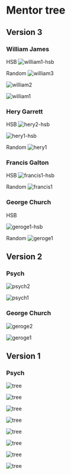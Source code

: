 # Mentor tree

## Version 3

### William James

HSB
![william1-hsb](./images/version3/william1-hsb.png)

Random
![william3](./images/version3/william3.png)

![william2](./images/version3/william2.png)

![william1](./images/version3/william1.png)

### Hery Garrett

HSB
![hery2-hsb](./images/version3/hery2-hsb.png)

![hery1-hsb](./images/version3/hery1-hsb.png)

Random
![hery1](./images/version3/hery1.png)

### Francis Galton

HSB
![francis1-hsb](./images/version3/francis1-hsb.png)

Random
![francis1](./images/version3/francis1.png)

### George Church

HSB

![geroge1-hsb](./images/version3/geroge1-hsb.png)

Random
![geroge1](./images/version3/geroge1.png)

## Version 2

### Psych
![psych2](./images/version2/psych2.png)

![psych1](./images/version2/psych1.png)

### George Church

![geroge2](./images/version2/geroge2.png)

![geroge1](./images/version2/geroge1.png)

## Version 1

### Psych
![tree](./images/version1/tree-1.png)

![tree](./images/version1/tree-2.png)

![tree](./images/version1/tree-3.png)

![tree](./images/version1/tree-4.png)

![tree](./images/version1/tree-5.png)

![tree](./images/version1/tree-6.png)

![tree](./images/version1/tree-7.png)

![tree](./images/version1/tree-8.png)
